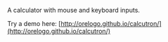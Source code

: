 A calculator with mouse and keyboard inputs.

Try a demo here: [http://orelogo.github.io/calcutron/](http://orelogo.github.io/calcutron/)
